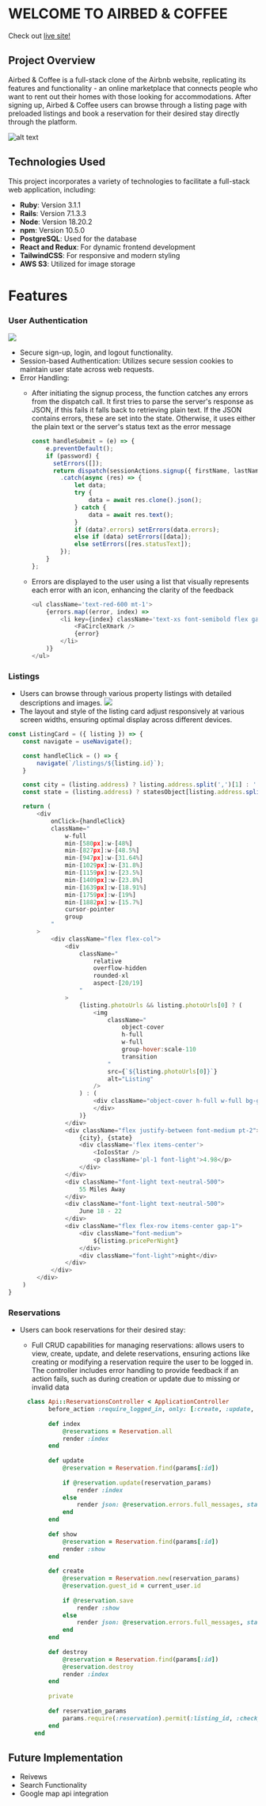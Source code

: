 # WELCOME TO AIRBED & COFFEE

Check out [live site!](https://airbed-n-coffee.onrender.com/)

## Project Overview
Airbed & Coffee is a full-stack clone of the Airbnb website, replicating its features and functionality - an online marketplace that connects people who want to rent out their homes with those looking for accommodations. After signing up, Airbed & Coffee users can browse through a listing page with preloaded listings and book a reservation for their desired stay directly through the platform.

![alt text](https://github.com/edison4354/airbed-n-coffee/blob/main/public/homepage.png?raw=true)

## Technologies Used
This project incorporates a variety of technologies to facilitate a full-stack web application, including:

- **Ruby**: Version 3.1.1
- **Rails**: Version 7.1.3.3
- **Node**: Version 18.20.2
- **npm**: Version 10.5.0
- **PostgreSQL**: Used for the database
- **React and Redux**: For dynamic frontend development
- **TailwindCSS**: For responsive and modern styling
- **AWS S3**: Utilized for image storage

# Features

### User Authentication
![](https://github.com/edison4354/airbed-n-coffee/blob/main/public/sample.gif)
- Secure sign-up, login, and logout functionality.
- Session-based Authentication: Utilizes secure session cookies to maintain user state across web requests.
- Error Handling:
  - After initiating the signup process, the function catches any errors from the dispatch call. It first tries to parse the server's response as JSON, if this fails it falls back to retrieving plain text. If the JSON contains errors, these are set into the state. Otherwise, it uses either the plain text or the server's status text as the error message
 
    ```javascript
    const handleSubmit = (e) => {
        e.preventDefault();
        if (password) {
          setErrors([]);
          return dispatch(sessionActions.signup({ firstName, lastName, email, password }))
            .catch(async (res) => {
                let data;
                try {
                    data = await res.clone().json();
                } catch {
                    data = await res.text();
                }
                if (data?.errors) setErrors(data.errors);
                else if (data) setErrors([data]);
                else setErrors([res.statusText]);
            });
        }
    };
    ```
  - Errors are displayed to the user using a list that visually represents each error with an icon, enhancing the clarity of the feedback
    ```javascript
    <ul className='text-red-600 mt-1'>
        {errors.map((error, index) => 
            <li key={index} className='text-xs font-semibold flex gap-2 items-center'>
                <FaCircleXmark /> 
                {error}
            </li>
        )}
    </ul>
    ```
### Listings
- Users can browse through various property listings with detailed descriptions and images.
![](https://github.com/edison4354/airbed-n-coffee/blob/main/public/listing_responsive.gif)
- The layout and style of the listing card adjust responsively at various screen widths, ensuring optimal display across different devices.
```javascript
const ListingCard = ({ listing }) => {
    const navigate = useNavigate();

    const handleClick = () => {
        navigate(`/listings/${listing.id}`);
    }

    const city = (listing.address) ? listing.address.split(',')[1] : '';
    const state = (listing.address) ? statesObject[listing.address.split(',')[2].trim().slice(0, 2)] : '';

    return (
        <div 
            onClick={handleClick}
            className="
                w-full 
                min-[580px]:w-[48%] 
                min-[827px]:w-[48.5%] 
                min-[947px]:w-[31.64%] 
                min-[1029px]:w-[31.8%] 
                min-[1159px]:w-[23.5%] 
                min-[1409px]:w-[23.8%] 
                min-[1639px]:w-[18.91%] 
                min-[1759px]:w-[19%] 
                min-[1882px]:w-[15.7%] 
                cursor-pointer 
                group
            "
        >
            <div className="flex flex-col">
                <div 
                    className="
                        relative
                        overflow-hidden
                        rounded-xl
                        aspect-[20/19]
                    "
                >
                    {listing.photoUrls && listing.photoUrls[0] ? (
                        <img
                            className="
                                object-cover 
                                h-full
                                w-full
                                group-hover:scale-110
                                transition
                            "
                            src={`${listing.photoUrls[0]}`}
                            alt="Listing"
                        />
                    ) : (
                        <div className="object-cover h-full w-full bg-gray-200">
                        </div>
                    )}
                </div>
                <div className="flex justify-between font-medium pt-2">
                    {city}, {state}
                    <div className='flex items-center'>
                        <IoIosStar /> 
                        <p className='pl-1 font-light'>4.98</p>
                    </div>
                </div>
                <div className="font-light text-neutral-500">
                    55 Miles Away
                </div>
                <div className="font-light text-neutral-500">
                    June 18 - 22
                </div>
                <div className="flex flex-row items-center gap-1">
                    <div className="font-medium">
                        ${listing.pricePerNight}
                    </div>
                    <div className="font-light">night</div>
                </div>
            </div>
        </div>
    )
}
```
  
### Reservations
- Users can book reservations for their desired stay:
  - Full CRUD capabilities for managing reservations: allows users to view, create, update, and delete reservations, ensuring actions like creating or modifying a reservation require the user to be logged in. The controller includes error handling to provide feedback if an action fails, such as during creation or update due to missing or invalid data
 
  ```ruby
    class Api::ReservationsController < ApplicationController
          before_action :require_logged_in, only: [:create, :update, :destroy]
      
          def index
              @reservations = Reservation.all
              render :index
          end
      
          def update
              @reservation = Reservation.find(params[:id])
      
              if @reservation.update(reservation_params)
                  render :index
              else
                  render json: @reservation.errors.full_messages, status: 422
              end
          end
      
          def show
              @reservation = Reservation.find(params[:id])
              render :show
          end
      
          def create
              @reservation = Reservation.new(reservation_params)
              @reservation.guest_id = current_user.id
      
              if @reservation.save
                  render :show
              else
                  render json: @reservation.errors.full_messages, status: 422
              end
          end
      
          def destroy
              @reservation = Reservation.find(params[:id])
              @reservation.destroy
              render :index
          end
      
          private
      
          def reservation_params
              params.require(:reservation).permit(:listing_id, :check_in, :check_out, :num_guests)
          end
      end
    ```
## Future Implementation
- Reivews
- Search Functionality
- Google map api integration 
